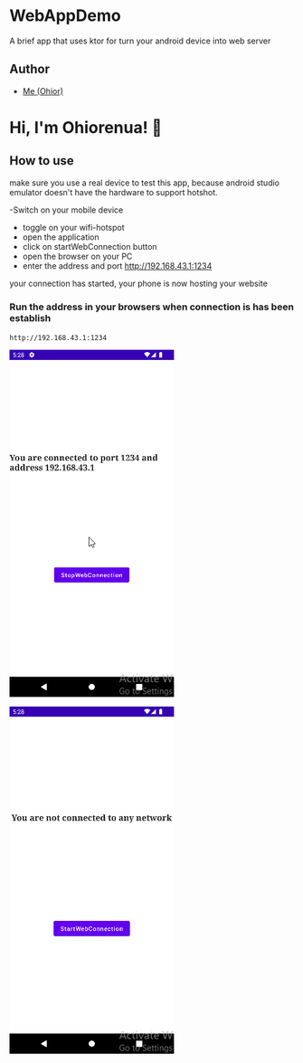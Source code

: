 
# WebAppDemo 

A brief app that uses ktor for turn your android device into web server

## Author

- [Me (Ohior)](https://github.com/Ohior)


# Hi, I'm Ohiorenua! 👋


## How to use
make sure you use a real device to test this app, because android studio emulator doesn't have the hardware to support hotshot.

-Switch on your mobile device
- toggle on your wifi-hotspot
- open the application
- click on startWebConnection button
- open the browser on your PC
- enter the address and port http://192.168.43.1:1234

your connection has started, your phone is now hosting your website
    
### Run the address in your browsers when connection is has been establish 
```
http://192.168.43.1:1234
```
![Screenshot 1](https://github.com/Ohior/WebAppDemo/blob/main/app/picres/qemu-system-x86_64_MvLaWWtJLo.png?raw=true)

![Screenshot 2](https://github.com/Ohior/WebAppDemo/blob/main/app/picres/qemu-system-x86_64_Sr8GWVuKdB.png?raw=true)

